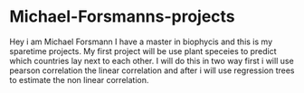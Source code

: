# Michael-Forsmanns-projects
Hey i am Michael Forsmann I have a master in biophycis and this is my sparetime projects.
My first project will be use plant speceies to predict which countries lay next to each other.
I will do this in two way first i will use pearson correlation the linear correlation and after i will use regression trees to estimate the non linear correlation.

